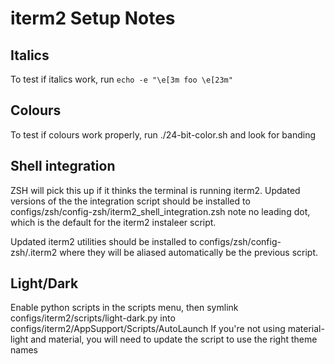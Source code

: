 # iterm2 Setup Notes

## Italics
To test if italics work, run `echo -e "\e[3m foo \e[23m"`

## Colours
To test if colours work properly, run ./24-bit-color.sh and look for banding

## Shell integration
ZSH will pick this up if it thinks the terminal is running iterm2. Updated versions of the the integration script should be installed to configs/zsh/config-zsh/iterm2_shell_integration.zsh note no leading dot, which is the default for the iterm2 instaleer script.

Updated iterm2 utilities should be installed to configs/zsh/config-zsh/.iterm2 where they will be aliased automatically be the previous script.

## Light/Dark
Enable python scripts in the scripts menu, then symlink configs/iterm2/scripts/light-dark.py into configs/iterm2/AppSupport/Scripts/AutoLaunch
If you're not using material-light and material, you will need to update the script to use the right theme names
